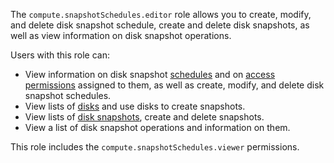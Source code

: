 The `compute.snapshotSchedules.editor` role allows you to create, modify, and delete disk snapshot schedule, create and delete disk snapshots, as well as view information on disk snapshot operations.

Users with this role can:
* View information on disk snapshot [schedules](../../../compute/concepts/snapshot-schedule.md) and on [access permissions](../../../iam/concepts/access-control/index.md) assigned to them, as well as create, modify, and delete disk snapshot schedules.
* View lists of [disks](../../../compute/concepts/disk.md) and use disks to create snapshots.
* View lists of [disk snapshots](../../../compute/concepts/snapshot.md), create and delete snapshots.
* View a list of disk snapshot operations and information on them.

This role includes the `compute.snapshotSchedules.viewer` permissions.